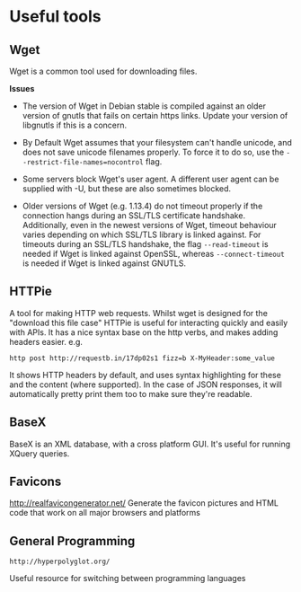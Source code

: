Useful tools
============

Wget
----

Wget is a common tool used for downloading files.

**Issues**


* The version of Wget in Debian stable is compiled against an older version of gnutls that fails on certain https links. Update your version of libgnutls if this is a concern. 

* By Default Wget assumes that your filesystem can't handle unicode, and does not save unicode filenames properly. To force it to do so, use the ``--restrict-file-names=nocontrol`` flag.

* Some servers block Wget's user agent. A different user agent can be supplied with -U, but these are also sometimes blocked. 

* Older versions of Wget (e.g. 1.13.4) do not timeout properly if the connection hangs during an SSL/TLS certificate handshake. Additionally, even in the newest versions of Wget, timeout behaviour varies depending on which SSL/TLS library is linked against. For timeouts during an SSL/TLS handshake, the flag ``--read-timeout`` is needed if Wget is linked against OpenSSL, whereas ``--connect-timeout`` is needed if Wget is linked against GNUTLS.


HTTPie
------

A tool for making HTTP web requests. Whilst wget is designed for the "download this file case" HTTPie is useful for interacting quickly and easily with APIs. It has a nice syntax base on the http verbs, and makes adding headers easier. e.g.

```
http post http://requestb.in/17dp02s1 fizz=b X-MyHeader:some_value
```

It shows HTTP headers by default, and uses syntax highlighting for these and the content (where supported). In the case of JSON responses, it will automatically pretty print them too to make sure they're readable.


BaseX
-----

BaseX is an XML database, with a cross platform GUI. It's useful for running XQuery queries.

Favicons
--------

http://realfavicongenerator.net/
Generate the favicon pictures and HTML code that work on all major browsers and platforms

General Programming
-------------------
```
http://hyperpolyglot.org/
```
Useful resource for switching between programming languages
